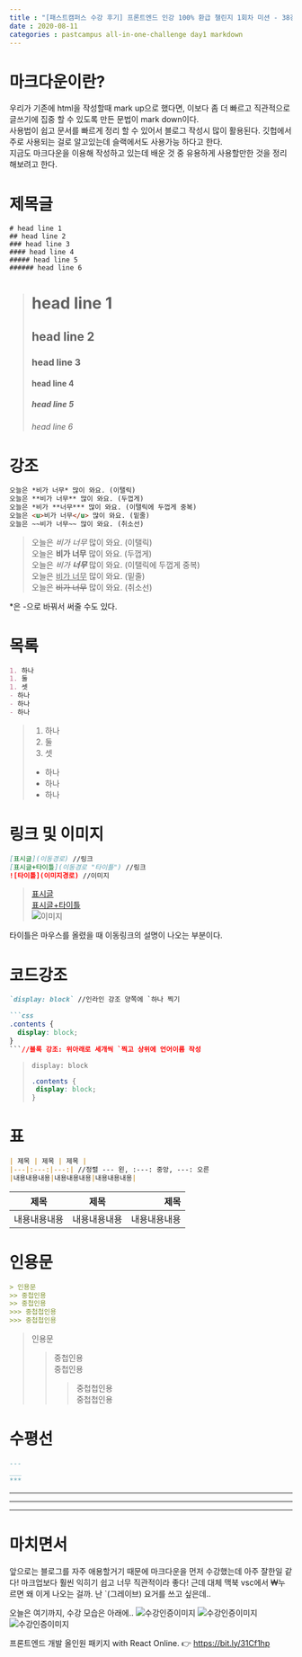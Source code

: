 ```yaml
---
title : "[패스트캠퍼스 수강 후기] 프론트엔드 인강 100% 환급 챌린지 1회차 미션 - 38강 마크다운"
date : 2020-08-11
categories : pastcampus all-in-one-challenge day1 markdown
---
```


# 마크다운이란?
우리가 기존에 html을 작성할때 mark up으로 했다면, 이보다 좀 더 빠르고 직관적으로 글쓰기에 집중 할 수 있도록 만든 문법이 mark down이다.  
사용법이 쉽고 문서를 빠르게 정리 할 수 있어서 블로그 작성시 많이 활용된다. 깃헙에서 주로 사용되는 걸로 알고있는데 슬랙에서도 사용가능 하다고 한다.  
지금도 마크다운을 이용해 작성하고 있는데 배운 것 중 유용하게 사용할만한 것을 정리해보려고 한다.  
   
# 제목글
```
# head line 1
## head line 2
### head line 3
#### head line 4
##### head line 5
###### head line 6
```
> # head line 1
> ## head line 2
> ### head line 3
> #### head line 4
> ##### head line 5
> ###### head line 6
   
# 강조
```markdown
오늘은 *비가 너무* 많이 와요. (이탤릭)
오늘은 **비가 너무** 많이 와요. (두껍게)
오늘은 *비가 **너무*** 많이 와요. (이탤릭에 두껍게 중복)
오늘은 <u>비가 너무</u> 많이 와요. (밑줄)
오늘은 ~~비가 너무~~ 많이 와요. (취소선)
```
> 오늘은 *비가 너무* 많이 와요. (이탤릭)   
> 오늘은 **비가 너무** 많이 와요. (두껍게)   
> 오늘은 *비가 **너무*** 많이 와요. (이탤릭에 두껍게 중복)   
> 오늘은 <u>비가 너무</u> 많이 와요. (밑줄)  
> 오늘은 ~~비가 너무~~ 많이 와요. (취소선)  

*은 -으로 바꿔서 써줄 수도 있다.

# 목록
```markdown
1. 하나
1. 둘
1. 셋
- 하나
- 하나
- 하나
```
> 1. 하나
> 1. 둘
> 1. 셋
> - 하나
> - 하나
> - 하나
  
# 링크 및 이미지
```markdown
[표시글](이동경로) //링크
[표시글+타이틀](이동경로 "타이틀") //링크
![타이틀](이미지경로) //이미지
```
>[표시글](#)   
>[표시글+타이틀](# "타이틀")  
>![이미지](/images/bmyu-logo.png) 

타이틀은 마우스를 올렸을 때 이동링크의 설명이 나오는 부분이다.

# 코드강조
```markdown
`display: block` //인라인 강조 양쪽에 `하나 찍기

```css
.contents {
  display: block;
}
```//블록 강조: 위아래로 세개씩 `찍고 상위에 언어이름 작성

```
>`display: block`
>
>```css
>.contents {
>  display: block;
>}
>```

# 표
```markdown
| 제목 | 제목 | 제목 |
|---|:---:|---:| //정렬 --- 왼, :---: 중앙, ---: 오른
|내용내용내용|내용내용내용|내용내용내용|
```
| 제목 | 제목 | 제목 |
|---|:---:|---:|
| 내용내용내용 | 내용내용내용 | 내용내용내용 |

# 인용문
```markdown  
> 인용문   
>> 중첩인용  
>> 중첩인용
>>> 중첩첩인용
>>> 중첩첩인용
```

> 인용문
>> 중첩인용   
>> 중첩인용
>>> 중첩첩인용   
>>> 중첩첩인용

# 수평선
```markdown
---
___
***
```
---
___
***

# 마치면서
앞으로는 블로그를 자주 애용할거기 때문에 마크다운을 먼저 수강했는데 아주 잘한일 같다! 마크업보다 훨씬 익히기 쉽고 너무 직관적이라 좋다! 근데 대체 맥북 vsc에서 ₩누르면 왜 이게 나오는 걸까. 난 `(그레이브) 요거를 쓰고 싶은데..
   
오늘은 여기까지, 수강 모습은 아래에..
![수강인증이미지](/images/200806-1.jpeg)
![수강인증이미지](/images/200806-2.jpeg)
![수강인증이미지](/images/200806-3.jpeg)

프론트엔드 개발 올인원 패키지 with React Online. 👉 https://bit.ly/31Cf1hp